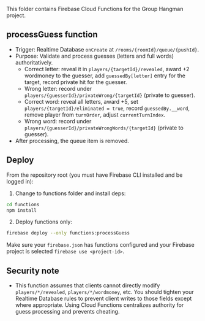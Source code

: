 This folder contains Firebase Cloud Functions for the Group Hangman project.

processGuess function
---------------------
- Trigger: Realtime Database `onCreate` at `/rooms/{roomId}/queue/{pushId}`.
- Purpose: Validate and process guesses (letters and full words) authoritatively.
  - Correct letter: reveal it in `players/{targetId}/revealed`, award +2 wordmoney to the guesser, add `guessedBy[letter]` entry for the target, record private hit for the guesser.
  - Wrong letter: record under `players/{guesserId}/privateWrong/{targetId}` (private to guesser).
  - Correct word: reveal all letters, award +5, set `players/{targetId}/eliminated = true`, record `guessedBy.__word`, remove player from `turnOrder`, adjust `currentTurnIndex`.
  - Wrong word: record under `players/{guesserId}/privateWrongWords/{targetId}` (private to guesser).
- After processing, the queue item is removed.

Deploy
------
From the repository root (you must have Firebase CLI installed and be logged in):

1) Change to functions folder and install deps:

```bash
cd functions
npm install
```

2) Deploy functions only:

```bash
firebase deploy --only functions:processGuess
```

Make sure your `firebase.json` has functions configured and your Firebase project is selected `firebase use <project-id>`.

Security note
-------------
- This function assumes that clients cannot directly modify `players/*/revealed`, `players/*/wordmoney`, etc. You should tighten your Realtime Database rules to prevent client writes to those fields except where appropriate. Using Cloud Functions centralizes authority for guess processing and prevents cheating.
